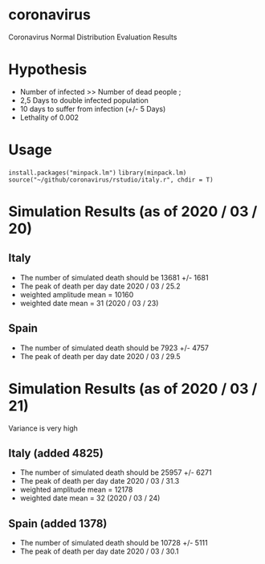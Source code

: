 # coronavirus
Coronavirus Normal Distribution Evaluation Results 

# Hypothesis

* Number of infected >> Number of dead people ;
* 2,5 Days to double infected population
* 10 days to suffer from infection (+/- 5 Days)
* Lethality of 0.002

# Usage

`install.packages("minpack.lm")`
`library(minpack.lm)`
`source("~/github/coronavirus/rstudio/italy.r", chdir = T)`

# Simulation Results (as of 2020 / 03 / 20)

## Italy

* The number of simulated death should be 13681 +/- 1681
* The peak of death per day date 2020 / 03 / 25.2
* weighted amplitude mean = 10160
* weighted date mean = 31 (2020 / 03 / 23)


## Spain
* The number of simulated death should be 7923 +/- 4757
* The peak of death per day date 2020 / 03 / 29.5

# Simulation Results (as of 2020 / 03 / 21)

Variance is very high
## Italy (added 4825)

* The number of simulated death should be 25957 +/- 6271 
* The peak of death per day date 2020 / 03 / 31.3
* weighted amplitude mean = 12178
* weighted date mean = 32 (2020 / 03 / 24)

## Spain (added 1378)

* The number of simulated death should be 10728 +/- 5111
* The peak of death per day date 2020 / 03 / 30.1

